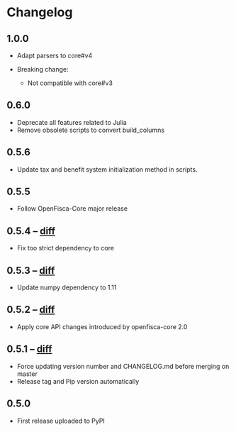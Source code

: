 # Changelog

## 1.0.0

* Adapt parsers to core#v4

* Breaking change:
    * Not compatible with core#v3

## 0.6.0

* Deprecate all features related to Julia
* Remove obsolete scripts to convert build_columns

## 0.5.6

* Update tax and benefit system initialization method in scripts.

## 0.5.5

* Follow OpenFisca-Core major release

## 0.5.4 – [diff](https://github.com/openfisca/openfisca-core/compare/0.5.3...0.5.4)

* Fix too strict dependency to core

## 0.5.3 – [diff](https://github.com/openfisca/openfisca-core/compare/0.5.2...0.5.3)

* Update numpy dependency to 1.11

## 0.5.2 – [diff](https://github.com/openfisca/openfisca-parsers/compare/0.5.1...0.5.2)

* Apply core API changes introduced by openfisca-core 2.0

## 0.5.1 – [diff](https://github.com/openfisca/openfisca-parsers/compare/0.5.0...0.5.1)

* Force updating version number and CHANGELOG.md before merging on master
* Release tag and Pip version automatically

## 0.5.0

* First release uploaded to PyPI
